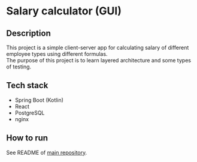 # Salary calculator (GUI)

## Description

This project is a simple client-server app for calculating salary of
different employee types using different formulas.\
The purpose of this project is to learn layered architecture and
some types of testing.

## Tech stack

* Spring Boot (Kotlin)
* React
* PostgreSQL
* nginx

## How to run

See README of [main repository](https://github.com/hu553in/salary-calculator).
